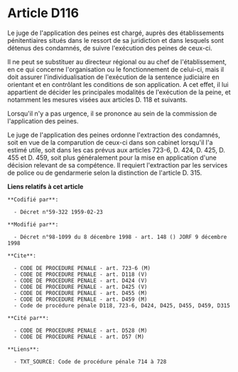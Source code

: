 # Article D116

Le juge de l'application des peines est chargé, auprès des établissements pénitentiaires situés dans le ressort de sa
juridiction et dans lesquels sont détenus des condamnés, de suivre l'exécution des peines de ceux-ci.

Il ne peut se substituer au directeur régional ou au chef de l'établissement, en ce qui concerne l'organisation ou le
fonctionnement de celui-ci, mais il doit assurer l'individualisation de l'exécution de la sentence judiciaire en orientant et
en contrôlant les conditions de son application. A cet effet, il lui appartient de décider les principales modalités de
l'exécution de la peine, et notamment les mesures visées aux articles D. 118 et suivants.

Lorsqu'il n'y a pas urgence, il se prononce au sein de la commission de l'application des peines.

Le juge de l'application des peines ordonne l'extraction des condamnés, soit en vue de la comparution de ceux-ci dans son
cabinet lorsqu'il l'a estimé utile, soit dans les cas prévus aux articles 723-6, D. 424, D. 425, D. 455 et D. 459, soit plus
généralement pour la mise en application d'une décision relevant de sa compétence. Il requiert l'extraction par les services
de police ou de gendarmerie selon la distinction de l'article D. 315.

**Liens relatifs à cet article**

	**Codifié par**:

	  - Décret n°59-322 1959-02-23

	**Modifié par**:

	  - Décret n°98-1099 du 8 décembre 1998 - art. 148 () JORF 9 décembre 1998

	**Cite**:

	  - CODE DE PROCEDURE PENALE - art. 723-6 (M)
	  - CODE DE PROCEDURE PENALE - art. D118 (V)
	  - CODE DE PROCEDURE PENALE - art. D424 (V)
	  - CODE DE PROCEDURE PENALE - art. D425 (V)
	  - CODE DE PROCEDURE PENALE - art. D455 (M)
	  - CODE DE PROCEDURE PENALE - art. D459 (M)
	  - Code de procédure pénale D118, 723-6, D424, D425, D455, D459, D315

	**Cité par**:

	  - CODE DE PROCEDURE PENALE - art. D528 (M)
	  - CODE DE PROCEDURE PENALE - art. D57 (M)

	**Liens**:

	  - TXT_SOURCE: Code de procédure pénale 714 à 728
